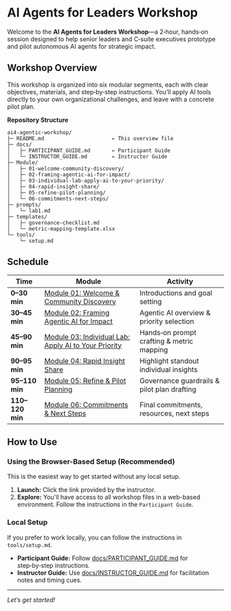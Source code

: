 # AI Agents for Leaders Workshop

Welcome to the **AI Agents for Leaders Workshop**—a 2‑hour, hands‑on session designed to help senior leaders and C‑suite executives prototype and pilot autonomous AI agents for strategic impact.

## Workshop Overview

This workshop is organized into six modular segments, each with clear objectives, materials, and step‑by‑step instructions. You’ll apply AI tools directly to your own organizational challenges, and leave with a concrete pilot plan.

**Repository Structure**

```
ai4-agentic-workshop/
├─ README.md                      ← This overview file
├─ docs/
│   ├─ PARTICIPANT_GUIDE.md       ← Participant Guide
│   └─ INSTRUCTOR_GUIDE.md        ← Instructor Guide
├─ Module/
│   ├─ 01-welcome-community-discovery/
│   ├─ 02-framing-agentic-ai-for-impact/
│   ├─ 03-individual-lab-apply-ai-to-your-priority/
│   ├─ 04-rapid-insight-share/
│   ├─ 05-refine-pilot-planning/
│   └─ 06-commitments-next-steps/
├─ prompts/
│   └─ lab1.md
├─ templates/
│   ├─ governance-checklist.md
│   └─ metric-mapping-template.xlsx
└─ tools/
    └─ setup.md
```

## Schedule

| Time            | Module                                    | Activity                                      |
| --------------- | ----------------------------------------- | --------------------------------------------- |
| **0–30 min**    | [Module 01: Welcome & Community Discovery](Module/01-welcome-community-discovery/README.md) | Introductions and goal setting |
| **30–45 min**   | [Module 02: Framing Agentic AI for Impact](Module/02-framing-agentic-ai-for-impact/README.md)     | Agentic AI overview & priority selection          |
| **45–90 min**   | [Module 03: Individual Lab: Apply AI to Your Priority](Module/03-individual-lab-apply-ai-to-your-priority/README.md) | Hands‑on prompt crafting & metric mapping     |
| **90–95 min**   | [Module 04: Rapid Insight Share](Module/04-rapid-insight-share/README.md)               | Highlight standout individual insights       |
| **95–110 min**  | [Module 05: Refine & Pilot Planning](Module/05-refine-pilot-planning/README.md)       | Governance guardrails & pilot plan drafting   |
| **110–120 min** | [Module 06: Commitments & Next Steps](Module/06-commitments-next-steps/README.md)                     | Final commitments, resources, next steps      |

## How to Use

### Using the Browser-Based Setup (Recommended)

This is the easiest way to get started without any local setup.

1.  **Launch:** Click the link provided by the instructor.
2.  **Explore:** You'll have access to all workshop files in a web-based environment. Follow the instructions in the `Participant Guide`.

### Local Setup

If you prefer to work locally, you can follow the instructions in `tools/setup.md`.

*   **Participant Guide:** Follow [docs/PARTICIPANT_GUIDE.md](docs/PARTICIPANT_GUIDE.md) for step‑by‑step instructions.
*   **Instructor Guide:** Use [docs/INSTRUCTOR_GUIDE.md](docs/INSTRUCTOR_GUIDE.md) for facilitation notes and timing cues.

---

*Let’s get started!*
